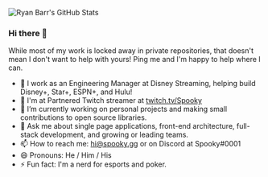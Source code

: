![Ryan Barr's GitHub Stats](https://github-readme-stats.vercel.app/api?username=ryanbarr&title_color=00ccff&icon_color=00ccff&text_color=eee&bg_color=333)

### Hi there 👋

While most of my work is locked away in private repositories, that doesn't mean I don't want to help with yours! Ping me and I'm happy to help where I can.

- 💼 I work as an Engineering Manager at Disney Streaming, helping build Disney+, Star+, ESPN+, and Hulu!
- 🎥 I'm at Partnered Twitch streamer at [twitch.tv/Spooky](https://twitch.tv/spooky)
- 🔭 I’m currently working on personal projects and making small contributions to open source libraries.
- 💬 Ask me about single page applications, front-end architecture, full-stack development, and growing or leading teams.
- 📫 How to reach me: hi@spooky.gg or on Discord at Spooky#0001
- 😄 Pronouns: He / Him / His
- ⚡ Fun fact: I'm a nerd for esports and poker.

<!--
**ryanbarr/ryanbarr** is a ✨ _special_ ✨ repository because its `README.md` (this file) appears on your GitHub profile.

Here are some ideas to get you started:

- 🔭 I’m currently working on ...
- 🌱 I’m currently learning ...
- 👯 I’m looking to collaborate on ...
- 🤔 I’m looking for help with ...
- 💬 Ask me about ...
- 📫 How to reach me: ...
- 😄 Pronouns: ...
- ⚡ Fun fact: ...
-->

